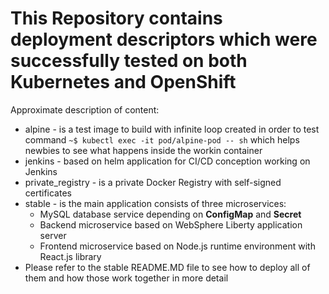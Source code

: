 # This Repository contains deployment descriptors which were successfully tested on both Kubernetes and OpenShift

Approximate description of content:

* alpine - is a test image to build with infinite loop created in order to test command `~$ kubectl exec -it pod/alpine-pod -- sh` which helps newbies to see what happens inside the workin container
* jenkins - based on helm application for CI/CD conception working on Jenkins
* private_registry - is a private Docker Registry with self-signed certificates
* stable - is the main application consists of three microservices:
  * MySQL database service depending on **ConfigMap** and **Secret**
  * Backend microservice based on WebSphere Liberty application server
  * Frontend microservice based on Node.js runtime environment with React.js library
* Please refer to the stable README.MD file to see how to deploy all of them and how those work together in more detail
